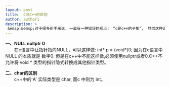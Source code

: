 ```yaml
---
layout: post
title:  C与C++的区别
author: author1
description: >
 &emsp;&emsp;对于很多新手来说, 一直有一种错误的观点： “c是c++的子集“， 然而这种说法是错误的。因为有些地方完全不一样,比如以下几点
---
```


**一、NULL nullptr 0**  
&emsp;&emsp;在c语言中让指针指向NULL，可以这样做: int* p = (void*)0;
因为在c语言中 NULL 的本质就是 数字0. 但是在c++中不能这样做,必须使用nullptr或者0,C++不允许将 void * 类型的指针隐式转换成其他指针类型。

**二、char的区别**  
&emsp;&emsp;c++中的'A' 实际类型是 char, 而c 中则为 int。



